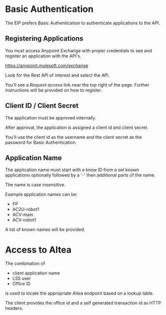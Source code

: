 # Basic Authentication
The EIP prefers Basic Authentication to authenticate applications to the API.

## Registering Applications
You must access Anypoint Exchange with proper credentials to see and register an application with the API's.

https://anypoint.mulesoft.com/exchange

Look for the Rest API of interest and select the API.

You'll see a *Request access* link near the top right of the page.  Further instructions will be provided on how to register.

## Client ID / Client Secret
The application must be approved internally.

After approval, the application is assigned a client id and client secret.

You'll use the client id as the username and the client secret as the password for Basic Authentication.

## Application Name
The application name must start with a know ID from a set known applications optionally followed by a '-' then additional parts of the name.

The name is case insensitive.

Example application names can be:

- FP
- AC2U-robot1
- ACV-main
- ACV-robot1

A list of known names will be provided.

# Access to Altea
The combination of

- client application name
- LSS user
- Office ID

is used to locate the appropriate Altea endpoint based on a lookup table.

The client provides the office id and a self generated transaction id as HTTP headers.
